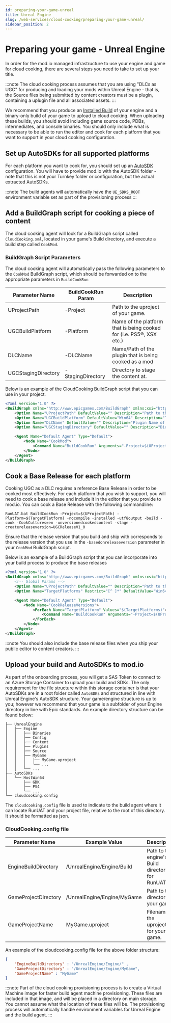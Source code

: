 ```yaml
---
id: preparing-your-game-unreal
title: Unreal Engine
slug: /web-services/cloud-cooking/preparing-your-game-unreal/
sidebar_position: 2
---
```


# Preparing your game - Unreal Engine

In order for the mod.io managed infrastructure to use your engine and game for cloud cooking, there are several steps you need to take to set up your title.

:::note
The cloud cooking process assumes that you are using "DLCs as UGC" for producing and loading your mods within Unreal Engine - that is, the Source files being submitted by content creators must be a plugin, containing a uplugin file and all associated assets.
:::

We recommend that you produce an [Installed Build](https://dev.epicgames.com/documentation/en-us/unreal-engine/create-an-installed-build-of-unreal-engine) of your engine and a binary-only build of your game to upload to cloud cooking. When uploading these builds, you should avoid including game source code, PDBs, intermediates, and console binaries. You should only include what is necessary to be able to run the editor and cook for each platform that you want to support in your cloud cooking configuration.

## Set up AutoSDKs for all supported platforms

For each platform you want to cook for, you should set up an [AutoSDK](https://dev.epicgames.com/documentation/en-us/unreal-engine/using-the-autosdk-system-in-unreal-engine) configuration. You will have to provide mod.io with the AutoSDK folder - note that this is not your Turnkey folder or configuration, but the actual extracted AutoSDKs.

:::note
The build agents will automatically have the `UE_SDKS_ROOT` environment variable set as part of the provisioning process
:::

## Add a BuildGraph script for cooking a piece of content

The cloud cooking agent will look for a BuildGraph script called `CloudCooking.xml`, located in your game's Build directory, and execute a build step called `CookMod`.

### BuildGraph Script Parameters

The cloud cooking agent will automatically pass the following parameters to the `CookMod` BuildGraph script, which should be forwarded on to the appropriate parameters in `BuildCookRun`

| Parameter Name    | BuildCookRun Param | Description |
| -------- | -------- | ------- |
| UProjectPath  | -Project | Path to the uproject of your game.   |
| UGCBuildPlatform | -Platform | Name of the platform that is being cooked for (i.e. PS5®, XSX etc.)     |
| DLCName   | -DLCName | Name/Path of the plugin that is being cooked as a mod   |
| UGCStagingDirectory | -StagingDirectory | Directory to stage the content at.  |

Below is an example of the CloudCooking BuildGraph script that you can use in your project.

```xml
<?xml version='1.0' ?>
<BuildGraph xmlns="http://www.epicgames.com/BuildGraph" xmlns:xsi="http://www.w3.org/2001/XMLSchema-instance" xsi:schemaLocation="./Schema.xsd">
    <Option Name="UProjectPath" DefaultValue="" Description="Path to the base project to reference"/>
    <Option Name="UGCBuildPlatform" DefaultValue="Win64" Description="The platform to cook UGC for. Passed by Cloud Cooking Agent"/>
    <Option Name="DLCName" DefaultValue="" Description="Plugin Name of the UGC to build"/>
    <Option Name="UGCStagingDirectory" DefaultValue="" Description="Directory to stage the packged DLC"/>      

    <Agent Name="Default Agent" Type="Default">
        <Node Name="CookMod">
            <Command Name="BuildCookRun" Arguments="-Project=$(UProjectPath) -Platform=$(UGCBuildPlatform) -nocompile -installed -utf8output  -build -cook -CookCultures=en -unversionedcookedcontent -pak -stage -basedonreleaseversion=UGCReleaseV1_0 -stagebasereleasepaks -DLCName=$(DLCName) -stagingdirectory=$(UGCStagingDirectory)" />
        </Node>
    </Agent>
</BuildGraph>
```

## Cook a Base Release for each platform

Cooking UGC as a DLC requires a reference Base Release in order to be cooked most effectively. For each platform that you wish to support, you will need to cook a base release and include it in the editor that you provide to mod.io.
You can cook a Base Release with the following commandline:

`RunUAT.bat BuildCookRun -Project=$(UProjectPath) -Platform=$(TargetPlatform) -nocompile -installed -utf8output -build -cook -CookCultures=en -unversionedcookedcontent -stage -createreleaseversion=UGCReleaseV1_0`

Ensure that the release version that you build and ship with corresponds to the release version that you use in the `-basedonreleaseversion` parameter in your `CookMod` BuildGraph script.

Below is an example of a BuildGraph script that you can incorporate into your build process to produce the base releases

```xml
<?xml version='1.0' ?>
<BuildGraph xmlns="http://www.epicgames.com/BuildGraph" xmlns:xsi="http://www.w3.org/2001/XMLSchema-instance" xsi:schemaLocation="./Schema.xsd">
    <!-- Global Params -->
    <Option Name="UProjectPath" DefaultValue="" Description="Path to the base project to reference"/>
    <Option Name="TargetPlatforms" Restrict="[^ ]*" DefaultValue="Win64" Description="List of the target platforms to build for, separated by semicolons, eg. Win64;Android"/>

    <Agent Name="Default Agent" Type="Default">
        <Node Name="CookReleaseVersions">
            <ForEach Name="TargetPlatform" Values="$(TargetPlatforms)">
                <Command Name="BuildCookRun" Arguments="-Project=$(UProjectPath) -Platform=$(TargetPlatform) -nocompile -installed -utf8output -build -cook -CookCultures=en -unversionedcookedcontent -stage -createreleaseversion=UGCReleaseV1_0" />    
            </ForEach>
        </Node>
    </Agent>
</BuildGraph>
```

:::note
You should also include the base release files when you ship your public editor to content creators.
:::

## Upload your build and AutoSDKs to mod.io

As part of the onboarding process, you will get a SAS Token to connect to an Azure Storage Container to upload your build and SDKs. The only requirement for the file structure within this storage container is that your AutoSDKs are in a root folder called `AutoSDKs` and structured in line with Unreal Engine's AutoSDK structure. Your game/engine structure is up to you; however we recommend that your game is a subfolder of your Engine directory in line with Epic standards.
An example directory structure can be found below:

```
├── UnrealEngine
│   ├── Engine
│   │   ├── Binaries
│   │   ├── Config
│   │   ├── Content
│   │   ├── Plugins
│   │   ├── Source
│   │   ├── MyGame
│   │   │   ├── MyGame.uproject
│   │   │   └── ...
│   │   └── ...
├── AutoSDKs
│   └── HostWin64
│       ├── GDK
│       ├── PS4
│       └── ...
└── cloudcooking.config
```

The `cloudcooking.config` file is used to indicate to the build agent where it can locate RunUAT and your project file, relative to the root of this directory. It should be formatted as json.

### CloudCooking.config file

| Parameter Name    | Example Value | Description |
| -------- | -------- | ------- |
| EngineBuildDirectory  | /UnrealEngine/Engine/Build | Path to the engine's Build directory, for RunUAT.bat |
| GameProjectDirectory | /UnrealEngine/Engine/MyGame | Path to the directory of your game  |
| GameProjectName | MyGame.uproject | Filename of the uproject file for your game.  |

An example of the cloudcooking.config file for the above folder structure:

```json
{
    "EngineBuildDirectory" : "/UnrealEngine/Engine/" ,
    "GameProjectDirectory" : "/UnrealEngine/Engine/MyGame",
    "GameProjectName" : "MyGame"
}
```

:::note
Part of the cloud cooking provisioning process is to create a Virtual Machine image for faster build agent machine provisioning. These files are included in that image, and will be placed in a directory on main storage. You cannot assume what the location of these files will be. The provisioning process will automatically handle environment variables for Unreal Engine and the build agent.
:::
